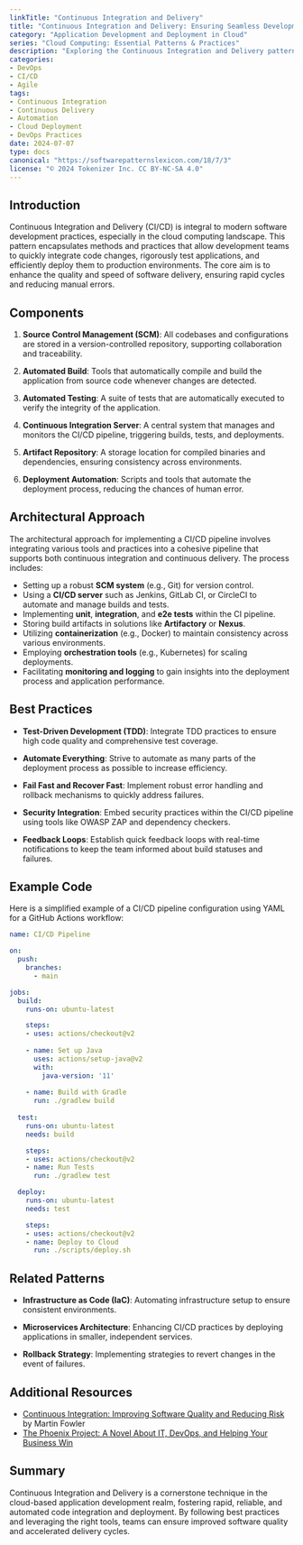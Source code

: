 ```yaml
---
linkTitle: "Continuous Integration and Delivery"
title: "Continuous Integration and Delivery: Ensuring Seamless Development and Deployment"
category: "Application Development and Deployment in Cloud"
series: "Cloud Computing: Essential Patterns & Practices"
description: "Exploring the Continuous Integration and Delivery pattern to streamline development workflows, automate testing, and optimize deployment processes, ensuring high-quality and rapid software releases in the cloud."
categories:
- DevOps
- CI/CD
- Agile
tags:
- Continuous Integration
- Continuous Delivery
- Automation
- Cloud Deployment
- DevOps Practices
date: 2024-07-07
type: docs
canonical: "https://softwarepatternslexicon.com/18/7/3"
license: "© 2024 Tokenizer Inc. CC BY-NC-SA 4.0"
---
```


## Introduction

Continuous Integration and Delivery (CI/CD) is integral to modern software development practices, especially in the cloud computing landscape. This pattern encapsulates methods and practices that allow development teams to quickly integrate code changes, rigorously test applications, and efficiently deploy them to production environments. The core aim is to enhance the quality and speed of software delivery, ensuring rapid cycles and reducing manual errors.

## Components

1. **Source Control Management (SCM)**: All codebases and configurations are stored in a version-controlled repository, supporting collaboration and traceability.
   
2. **Automated Build**: Tools that automatically compile and build the application from source code whenever changes are detected.

3. **Automated Testing**: A suite of tests that are automatically executed to verify the integrity of the application.

4. **Continuous Integration Server**: A central system that manages and monitors the CI/CD pipeline, triggering builds, tests, and deployments.

5. **Artifact Repository**: A storage location for compiled binaries and dependencies, ensuring consistency across environments.

6. **Deployment Automation**: Scripts and tools that automate the deployment process, reducing the chances of human error.

## Architectural Approach

The architectural approach for implementing a CI/CD pipeline involves integrating various tools and practices into a cohesive pipeline that supports both continuous integration and continuous delivery. The process includes:

- Setting up a robust **SCM system** (e.g., Git) for version control.
- Using a **CI/CD server** such as Jenkins, GitLab CI, or CircleCI to automate and manage builds and tests.
- Implementing **unit**, **integration**, and **e2e tests** within the CI pipeline.
- Storing build artifacts in solutions like **Artifactory** or **Nexus**.
- Utilizing **containerization** (e.g., Docker) to maintain consistency across various environments.
- Employing **orchestration tools** (e.g., Kubernetes) for scaling deployments.
- Facilitating **monitoring and logging** to gain insights into the deployment process and application performance.

## Best Practices

- **Test-Driven Development (TDD)**: Integrate TDD practices to ensure high code quality and comprehensive test coverage.
  
- **Automate Everything**: Strive to automate as many parts of the deployment process as possible to increase efficiency.
  
- **Fail Fast and Recover Fast**: Implement robust error handling and rollback mechanisms to quickly address failures.
  
- **Security Integration**: Embed security practices within the CI/CD pipeline using tools like OWASP ZAP and dependency checkers.
  
- **Feedback Loops**: Establish quick feedback loops with real-time notifications to keep the team informed about build statuses and failures.

## Example Code

Here is a simplified example of a CI/CD pipeline configuration using YAML for a GitHub Actions workflow:

```yaml
name: CI/CD Pipeline

on:
  push:
    branches:
      - main

jobs:
  build:
    runs-on: ubuntu-latest

    steps:
    - uses: actions/checkout@v2
      
    - name: Set up Java
      uses: actions/setup-java@v2
      with:
        java-version: '11'
        
    - name: Build with Gradle
      run: ./gradlew build
      
  test:
    runs-on: ubuntu-latest
    needs: build

    steps:
    - uses: actions/checkout@v2
    - name: Run Tests
      run: ./gradlew test

  deploy:
    runs-on: ubuntu-latest
    needs: test

    steps:
    - uses: actions/checkout@v2
    - name: Deploy to Cloud
      run: ./scripts/deploy.sh
```

## Related Patterns

- **Infrastructure as Code (IaC)**: Automating infrastructure setup to ensure consistent environments.
  
- **Microservices Architecture**: Enhancing CI/CD practices by deploying applications in smaller, independent services.
  
- **Rollback Strategy**: Implementing strategies to revert changes in the event of failures.

## Additional Resources

- [Continuous Integration: Improving Software Quality and Reducing Risk](https://martinfowler.com/articles/continuousIntegration.html) by Martin Fowler
- [The Phoenix Project: A Novel About IT, DevOps, and Helping Your Business Win](https://thephoenixprojectbook.com/)

## Summary

Continuous Integration and Delivery is a cornerstone technique in the cloud-based application development realm, fostering rapid, reliable, and automated code integration and deployment. By following best practices and leveraging the right tools, teams can ensure improved software quality and accelerated delivery cycles.


